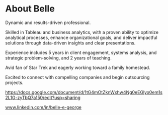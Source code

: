 
# About Belle
Dynamic and results-driven professional.  

Skilled in Tableau and business analytics, with a proven ability to optimize analytical processes, enhance organizational goals, and deliver impactful solutions through data-driven insights and clear presentations.

Experience includes 5 years in client engagement, systems analysis, and strategic problem-solving, and 2 years of teaching. 

Avid fan of Star Trek and eagerly working toward a family homestead. 

Excited to connect with compelling companies and begin outsourcing projects. 

https://docs.google.com/document/d/1tG4mOtZknWxhw4Ng0eEGlyx0em1s2L1G-zyTbQ7a150/edit?usp=sharing

www.linkedin.com/in/belle-e-george
